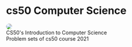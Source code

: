 # cs50 Computer Science
<img style="border-radius: 8px;" src="https://8pic.ir/uploads/22.png">
</br>
CS50's Introduction to Computer Science
</br>
Problem sets of cs50 course 2021

